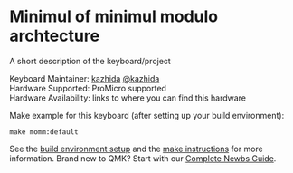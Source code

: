 # Minimul of minimul modulo archtecture

A short description of the keyboard/project

Keyboard Maintainer: [kazhida](https://github.com/kazhida)  [@kazhida](https://twitter.com/kazhida)  
Hardware Supported: ProMicro supported  
Hardware Availability: links to where you can find this hardware

Make example for this keyboard (after setting up your build environment):

    make momm:default

See the [build environment setup](https://docs.qmk.fm/#/getting_started_build_tools) and the [make instructions](https://docs.qmk.fm/#/getting_started_make_guide) for more information. Brand new to QMK? Start with our [Complete Newbs Guide](https://docs.qmk.fm/#/newbs).
